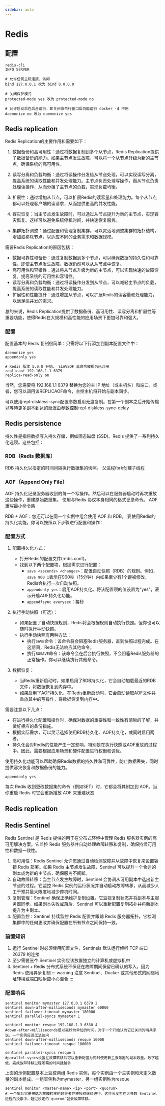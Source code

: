 ```yaml
---
sidebar: auto
---
```


# Redis

## 配置

```shell
redis-cli
INFO SERVER
```

```shell
# 允许任何主机连接、访问
bind 127.0.0.1 改为 bind 0.0.0.0
 
# 关闭保护模式
protected-mode yes 改为 protected-mode no
 
# 允许启动后在后台运行，即关闭命令行窗口后仍能运行 docker -d 不用
daemonize no 改为 daemonize yes 
```

## Redis replication

Redis Replication的主要作用和需要如下：

1. 数据备份和高可用性：通过将数据复制到多个从节点，Redis Replication提供了数据备份的能力。如果主节点发生故障，可以将一个从节点升级为新的主节点，确保系统的高可用性。

2. 读写分离和负载均衡：通过将读操作分发给从节点处理，可以实现读写分离，提高系统的读取性能和并发处理能力。主节点负责处理写操作，而从节点负责处理读操作，从而分担了主节点的负载，实现负载均衡。

3. 扩展性：通过增加从节点，可以扩展Redis的读容量和处理能力。每个从节点都可以处理客户端的读请求，从而提供更高的并发性能。

4. 容灾恢复：当主节点发生故障时，可以通过从节点提升为新的主节点，实现容灾恢复。这样可以避免系统停机时间，并快速恢复服务。

5. 集群拓扑调整：通过配置和管理复制集群，可以灵活地调整集群的拓扑结构，增加或移除节点，以适应不同的业务需求和数据规模。

需要Redis Replication的原因包括：

- 数据可靠性和备份：通过复制数据到多个节点，可以确保数据的持久性和可靠性。即使主节点发生故障，数据仍然可以从从节点中恢复。
- 高可用性和容错性：通过将从节点升级为新的主节点，可以实现快速的故障恢复，提高系统的可用性和容错性。
- 读写分离和负载均衡：通过将读操作分发到从节点，可以减轻主节点的负载，提高系统的读取性能和并发处理能力。
- 扩展性和性能提升：通过增加从节点，可以扩展Redis的读容量和处理能力，以满足高并发的需求。

总的来说，Redis Replication提供了数据备份、高可用性、读写分离和扩展性等重要功能，使得Redis在大规模和高性能的应用场景下更加可靠和强大。

### 配置

配置基本的 Redis 复制很简单：只需将以下行添加到副本配置文件中：

```shell
daemonize yes
appendonly yes

# Redis 版本 5.0.0 开始， SLAVEOF 此命令被视为已弃用
replicaof 192.168.1.1 6379
replica-read-only on
```

当然，您需要将 192.168.1.1 6379 替换为您的主 IP 地址（或主机名）和端口。或者，您可以调用该REPLICAOF命令，主控主机将开始与副本同步。

可以使用repl-diskless-sync配置参数启用无盘复制。在第一个副本之后开始传输以等待更多副本到达的延迟由参数控制repl-diskless-sync-delay

## Redis persistence

持久性是指将数据写入持久存储，例如固态磁盘 (SSD)。Redis 提供了一系列持久化选项。这些包括：

### RDB（Redis 数据库）

RDB 持久化以指定的时间间隔执行数据集的快照。
父进程fork创建子线程

### AOF（Append Only File）

AOF 持久化记录服务器收到的每一个写操作。然后可以在服务器启动时再次重放这些操作，重建原始数据集。
使用与Redis 协议本身相同的格式记录命令。
AOF重写最小命令集

RDB + AOF：您还可以在同一个实例中组合使用 AOF 和 RDB。
要使用Redis的持久化功能，你可以按照以下步骤进行配置和操作：

### 配置方式

1. 配置持久化方式：
    - 打开Redis的配置文件(redis.conf)。
    - 找到以下两个配置项，根据需求进行配置：
        - `save <seconds> <changes>`：配置自动快照（RDB）的规则。例如，`save 900 1`表示在900秒（15分钟）内如果至少有1个键被修改，Redis会执行一次自动快照。
        - `appendonly yes`：启用AOF持久化。将该配置项的值设置为"yes"，表示开启AOF持久化功能。
        - `appendfsync everysec`：每秒
2. 执行手动快照（可选）：
    - 如果配置了自动快照规则，Redis将会根据规则自动执行快照。但你也可以随时执行手动快照。
    - 执行手动快照有两种方法：
        - 执行`SAVE`命令：该命令将会阻塞Redis服务器，直到快照过程完成。在这期间，Redis无法响应其他命令。
        - 执行`BGSAVE`命令：该命令会在后台执行快照，不会阻塞Redis服务器的正常操作。你可以继续执行其他命令。

3. 数据恢复：
    - 当Redis重新启动时，如果启用了RDB持久化，它会自动加载最近的RDB文件，将数据恢复到内存中。
    - 如果启用了AOF持久化，在Redis重新启动时，它会自动读取AOF文件并重放其中的写操作，将数据恢复到内存中。

需要注意以下几点：

- 在进行持久化配置和操作时，确保对数据的重要性和一致性有清晰的了解，并做好相应的备份措施。
- 根据实际需求，可以灵活选择使用RDB持久化、AOF持久化，或同时启用两者。
- 持久化会对Redis的性能产生一定影响，特别是在执行快照或AOF重放的过程中。因此，需要根据应用场景和硬件配置进行权衡和调优。

使用持久化功能可以帮助确保Redis数据的持久性和可靠性，防止数据丢失，同时提供容灾恢复和数据备份的能力。

```shell
appendonly yes
```

每次 Redis 收到更改数据集的命令（例如SET）时，它都会将其附加到 AOF。当你重启 Redis 时它会重新播放 AOF 来重建状态

## Redis replication

## Redis Sentinel

Redis Sentinel 是 Redis 提供的用于在分布式环境中管理 Redis 服务器实例的高可用解决方案。它监控 Redis
服务器并自动处理故障转移和复制，确保持续可用性和数据一致性。

1. 高可用性：Redis Sentinel 允许您通过自动检测故障并从故障中恢复来设置容错 Redis 部署。如果 Redis 主节点发生故障，Sentinel
   可以提升一个合适的副本成为新的主节点，确保服务不间断。
2. 自动故障转移：当主节点发生故障时，Sentinel 会协调从可用副本中选出新主节点的过程。它监控 Redis
   实例的运行状况并自动启动故障转移，从而减少人工干预并最大限度地减少停机时间。
3. 复制管理：Sentinel 确保正确维护复制设置。它监视复制状态并将副本与主服务器同步。如果副本失败或落后，Sentinel
   可以重新配置复制拓扑并将新副本提升为主副本。
4. 配置监控：Sentinel 持续监控 Redis 配置并跟踪 Redis 服务器拓扑。它检测集群中的任何更改并确保配置在所有节点之间保持一致。

### 前置知识

1. 运行 Sentinel 时必须使用配置文件，Sentinels 默认运行侦听 TCP 端口 26379 的连接
2. 至少需要**三个** Sentinel 实例应该放置独立的计算机或虚拟机中
3. Sentinel + Redis 分布式系统不保证在故障期间保留已确认的写入，因为 Redis 使用异步复制
   ::: warning 注意
   Sentinel、Docker 或其他形式的网络地址转换或端口映射应小心混合
   :::

### 配置哨兵

```shell
sentinel monitor mymaster 127.0.0.1 6379 2
sentinel down-after-milliseconds mymaster 60000
sentinel failover-timeout mymaster 180000
sentinel parallel-syncs mymaster 1

sentinel monitor resque 192.168.1.3 6380 4
#down-after-milliseconds是以毫秒为单位的时间，对于一个开始认为它已关闭的哨兵来说，一个实例应该无法访问
sentinel down-after-milliseconds resque 10000 
sentinel failover-timeout resque 180000

sentinel parallel-syncs resque 5
#parallel-syncs设置在故障转移后可以重新配置为同时使用新主服务器的副本数量。数字越低，完成故障转移过程所需的时间就越多

```

上面的示例配置基本上监控两组 Redis 实例，每个实例由一个主实例和未定义数量的副本组成。一组实例称为mymaster，另一组实例称为resque

```shell
sentinel monitor <master-name> <ip> <port> <quorum>
# 一个哨兵需要被选为故障转移的领导者并被授权继续进行。这只会发生在大多数 Sentinel 进程的投票中，超过设定的`quorum`就会故障转移。
```

